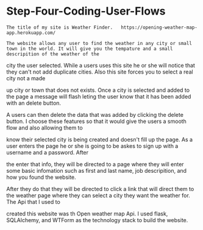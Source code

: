 # Step-Four-Coding-User-Flows    

    The title of my site is Weather Finder.   https://opening-weather-map-app.herokuapp.com/ 
    
    The website allows any user to find the weather in any city or small town in the world. It will give you the tempature and a small descripition of the weather of the 

city the user selected. While a users uses this site he or she will notice that they can't not add duplicate cities. Also this site forces you to select a real city not a made

up city or town that does not exists. Once a city is selected and added to the page a message will flash leting the user know that it has been added with an delete button. 

A users can then delete the data that was added by clicking the delete button. I choose these features so that it would give the users a smooth flow and also allowing them to 

know their selected city is being created and doesn't fill up the page. As a user enters the page he or she is going to be askes to sign up with a username and a password. After 

the enter that info, they will be directed to a page where they will enter some basic infomation such as first and last name, job descripition, and how you found the website. 

After they do that they will be directed to click a link that will direct them to the weather page where they can select a city they want the weather for. The Api that I used to 

created this website was th Open weather map Api. I used flask, SQLAlchemy, and WTForm as the technology stack to build the website.  
